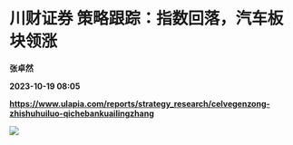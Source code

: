 # 川财证券 策略跟踪：指数回落，汽车板块领涨
**张卓然**

**2023-10-19 08:05**

**https://www.ulapia.com/reports/strategy_research/celvegenzong-zhishuhuiluo-qichebankuailingzhang**

![](https://img.ulapia.com/thumbnails/strategy_research/20231019/H3_AP202310191602082826_1.jpg)